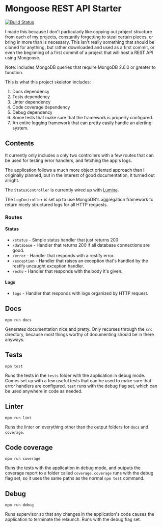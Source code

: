 # Mongoose REST API Starter

[![Build Status](https://travis-ci.org/Eagerod/restify-mongoose-base.svg?branch=master)](https://travis-ci.org/Eagerod/restify-mongoose-base)

I made this because I don't particularly like copying out project structure from each of my projects, constantly forgetting to steal certain pieces, or bring in more than is necessary.
This isn't really something that should be cloned for anything, but rather downloaded and used as a first commit, or even the beginning of a first commit of a project that will host a REST API using Mongoose.

Note: Includes MongoDB queries that require MongoDB 2.6.0 or greater to function. 

This is what this project skeleton includes:

1. Docs dependency
2. Tests dependency
3. Linter dependency
4. Code coverage dependency
5. Debug dependency
6. Some tests that make sure that the framework is properly configured.
7. An entire logging framework that can pretty easily handle an alerting system.

## Contents

It currently only includes a only two controllers with a few routes that can be used for testing error handlers, and fetching the app's logs.

The application follows a much more object oriented approach than I originally planned, but in the interest of good documentation, it turned out alright.

The `StatusController` is currently wired up with [Lumina](https://github.com/Eagerod/lumina).

The `LogController` is set up to use MongoDB's aggregation framework to return nicely structured logs for all HTTP requests.

### Routes

#### Status

- `/status` - Simple status handler that just returns 200
- `/database` - Handler that returns 200 if all database connections are good.
- `/error` - Handler that responds with a restify error.
- `/exception` - Handler that raises an exception that's handled by the restify uncaught exception handler.
- `/echo` - Handler that responds with the body it's given. 

#### Logs

- `logs` - Handler that responds with logs organized by HTTP request. 

## Docs
```
npm run docs
```
Generates documentation nice and pretty. 
Only recurses through the `src` directory, because most things worthy of documenting should be in there anyways.

## Tests
```
npm test
```
Runs the tests in the `tests` folder with the application in debug mode. 
Comes set up with a few useful tests that can be used to make sure that error handlers are configured.
`test` runs with the debug flag set, which can be used anywhere in code as needed.

## Linter
```
npm run lint
```
Runs the linter on everything other than the output folders for `docs` and `coverage`. 

## Code coverage
```
npm run coverage
```
Runs the tests with the application in debug mode, and outputs the coverage report to a folder called `coverage`.
`coverage` runs with the debug flag set, so it uses the same paths as the normal `npm test` command.

## Debug
```
npm run debug
```
Runs supervisor so that any changes in the application's code causes the application to terminate the relaunch.
Runs with the debug flag set.
